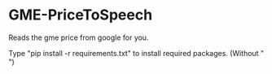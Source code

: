 # GME-PriceToSpeech
Reads the gme price from google for you.

Type "pip install -r requirements.txt" to install required packages. (Without " ")
